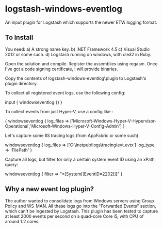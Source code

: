 logstash-windows-eventlog
=========================

An input plugin for Logstash which supports the newer ETW logging format.


To Install
----------
You need:
a) A strong name key.
b) .NET Framework 4.5
c) Visual Studio 2012 or some such.
d) Logstash running on windows, with ole32 in Ruby.

Open the solution and compile. Register the assemblies using regasm. Once I've got a code signing certificate,
I will provide binaries.

Copy the contents of logstash-windows-eventlog\plugin to Logstash's plugin directory.

To collect all registered event logs, use the following config:

  input {
    windowseventlog {}
  }

To collect events from just Hyper-V, use a config like :

  {
    windowseventlog {
    log_files  => ['Microsoft-Windows-Hyper-V-Hypervisor-Operational','Microsoft-Windows-Hyper-V-Config-Admin']
  }

Let's capture some IIS tracing logs (from AppFabric or some such):

  windowseventlog {
    log_files => ['C:\inetpub\logs\tracing\evt.evtx']
    log_type  => 'FilePath'
  }

Capture all logs, but filter for only a certain system event ID using an xPath query:
  
  windowseventlog {
    filter => "*[System[(EventID=2202)]]"
  }

Why a new event log plugin?
---------------------------
The author wanted to consolidate logs from Windows servers using Group Policy and WS-MAN. All these logs go into the
"Forwarded Events" section, which can't be ingested by Logstash. This plugin has been tested to capture at least 2000 events per second
on a quad-core Core i5, with CPU of around 1.2 cores.
